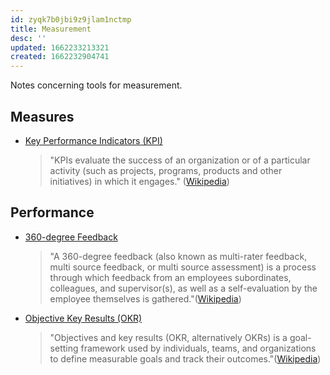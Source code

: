 ```yaml
---
id: zyqk7b0jbi9z9jlam1nctmp
title: Measurement
desc: ''
updated: 1662233213321
created: 1662232904741
---
```


Notes concerning tools for measurement.

## Measures

- [Key Performance Indicators (KPI)](https://en.wikipedia.org/wiki/Performance_indicator)
  > "KPIs evaluate the success of an organization or of a particular activity (such as projects, programs, products and other initiatives) in which it engages." ([Wikipedia](https://en.wikipedia.org/wiki/Performance_indicator))

## Performance

- [360-degree Feedback](https://en.wikipedia.org/wiki/360-degree_feedback)
  > "A 360-degree feedback (also known as multi-rater feedback, multi source feedback, or multi source assessment) is a process through which feedback from an employees subordinates, colleagues, and supervisor(s), as well as a self-evaluation by the employee themselves is gathered."([Wikipedia](https://en.wikipedia.org/wiki/360-degree_feedback))
- [Objective Key Results (OKR)](https://en.wikipedia.org/wiki/OKR)
  > "Objectives and key results (OKR, alternatively OKRs) is a goal-setting framework used by individuals, teams, and organizations to define measurable goals and track their outcomes."([Wikipedia](https://en.wikipedia.org/wiki/OKR))
